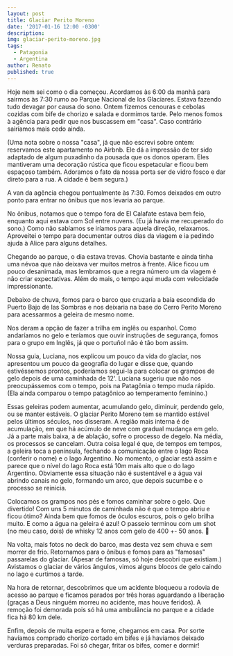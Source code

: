 ```yaml
---
layout: post
title: Glaciar Perito Moreno
date: '2017-01-16 12:00 -0300'
description: 
img: glaciar-perito-moreno.jpg
tags:
  - Patagonia
  - Argentina
author: Renato
published: true
---
```


Hoje nem sei como o dia começou. Acordamos às 6:00 da manhã para sairmos às
7:30 rumo ao Parque Nacional de los Glaciares. Estava fazendo tudo devagar por
causa do sono. Ontem fizemos cenouras e cebolas cozidas com bife de chorizo
e salada e dormimos tarde. Pelo menos fomos à agência para pedir que nos
buscassem em "casa". Caso contrário sairíamos mais cedo ainda. 

(Uma nota sobre o nossa "casa", já que não escrevi sobre ontem: reservamos este
apartamento no Airbnb. Ele dá a impressão de ter sido adaptado de algum
puxadinho da pousada que os donos operam. Eles mantiveram uma decoração rústica
que ficou espetacular e ficou bem espaçoso também. Adoramos o fato da nossa
porta ser de vidro fosco e dar direto para a rua. A cidade é bem segura.)

A van da agência chegou pontualmente às 7:30. Fomos deixados em outro ponto
para entrar no ônibus que nos levaria ao parque.

No ônibus, notamos que o tempo fora de El Calafate estava bem feio, enquanto
aqui estava com Sol entre nuvens. (Eu já havia me recuperado do sono.) Como não
sabíamos se iríamos para aquela direção, relaxamos. Aproveitei o tempo para
documentar outros dias da viagem e ia pedindo ajuda à Alice para alguns
detalhes. 

Chegando ao parque, o dia estava trevas. Chovia bastante e ainda tinha uma
névoa que não deixava ver muitos metros à frente. Alice ficou um pouco
desanimada, mas lembramos que a regra número um da viagem é não criar
expectativas. Além do mais, o tempo aqui muda com velocidade impressionante.

Debaixo de chuva, fomos para o barco que cruzaria a baía escondida do Puerto
Bajo de las Sombras e nos deixaria na base do Cerro Perito Moreno para
acessarmos a geleira de mesmo nome. 

Nos deram a opção de fazer a trilha em inglês ou espanhol. Como andaríamos no
gelo e teríamos que ouvir instruções de segurança, fomos para o grupo em
Inglês, já que o portuñol não é tão bom assim. 

Nossa guia, Luciana, nos explicou um pouco da vida do glaciar, nos apresentou
um pouco da geografia do lugar e disse que, quando estivéssemos prontos,
poderíamos segui-la para colocar os grampos de gelo depois de uma caminhada de
12'. Luciana sugeriu que não nos preocupássemos com o tempo, pois na Patagônia
o tempo muda rápido. (Ela ainda comparou o tempo patagônico ao temperamento
feminino.)

Essas geleiras podem aumentar, acumulando gelo, diminuir, perdendo gelo, ou se
manter estáveis. O glaciar Perito Moreno tem se mantido estável pelos últimos
séculos, nos disseram. A região mais interna é de acumulação, em que há acúmulo
de neve com gradual mudança em gelo. Já a parte mais baixa, a de ablação, sofre
o processo de degelo. Na média, os processos se cancelam. Outra coisa legal
é que, de tempos em tempos, a geleira toca a península, fechando a comunicação
entre o lago Roca (conferir o nome) e o lago Argentino. No momento, o glaciar
está assim e parece que o nível do lago Roca está 10m mais alto que o do lago
Argentino. Obviamente essa situação não é sustentável e a água vai abrindo
canais no gelo, formando um arco, que depois sucumbe e o processo se reinicia.

Colocamos os grampos nos pés e fomos caminhar sobre o gelo. Que divertido! Com
uns 5 minutos de caminhada não é que o tempo abriu e ficou ótimo? Ainda bem que
fomos de óculos escuros, pois o gelo brilha muito. E como a água na geleira
é azul! O passeio terminou com um shot (no meu caso, dois) de whisky 12 anos
com gelo de 400 +- 50 anos. 🥃

Na volta, mais fotos no deck do barco, mas desta vez sem chuva e sem morrer de
frio. Retornamos para o ônibus e fomos para as "famosas" passarelas do glaciar.
(Apesar de famosas, só hoje descobri que existiam.) Avistamos o glaciar de
vários ângulos, vimos alguns blocos de gelo caindo no lago e curtimos a tarde. 

Na hora de retornar, descobrimos que um acidente bloqueou a rodovia de acesso
ao parque e ficamos parados por três horas aguardando a liberação (graças
a Deus ninguém morreu no acidente, mas houve feridos). A remoção foi demorada
pois só há uma ambulância no parque e a cidade fica há 80 km dele.

Enfim, depois de muita espera e fome, chegamos em casa. Por sorte havíamos
comprado chorizo cortado em bifes e já havíamos deixado verduras preparadas.
Foi só chegar, fritar os bifes, comer e dormir! 
